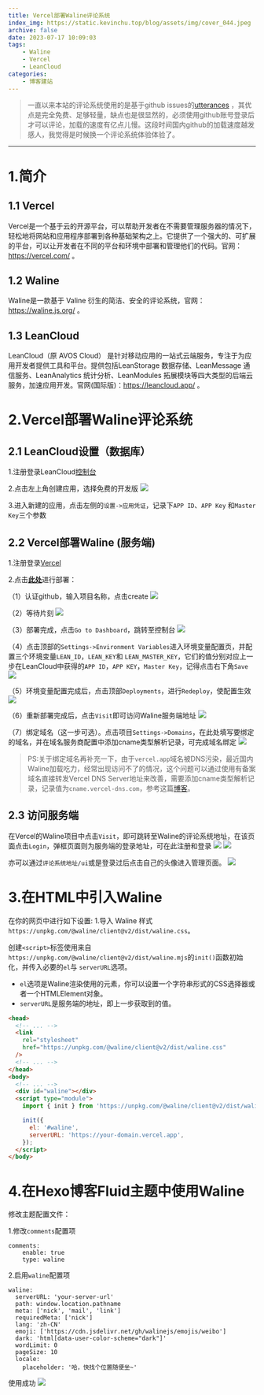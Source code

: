 ```yaml
---
title: Vercel部署Waline评论系统
index_img: https://static.kevinchu.top/blog/assets/img/cover_044.jpeg
archive: false
date: 2023-07-17 10:09:03
tags:
    - Waline
    - Vercel
    - LeanCloud
categories:
    - 博客建站
---
```


>一直以来本站的评论系统使用的是基于github issues的[utterances](https://utteranc.es/) ，其优点是完全免费、足够轻量，缺点也是很显然的，必须使用github账号登录后才可以评论，加载的速度有亿点儿慢。这段时间国内github的加载速度越发感人，我觉得是时候换一个评论系统体验体验了。
---
# 1.简介

## 1.1 Vercel
Vercel是一个基于云的开源平台，可以帮助开发者在不需要管理服务器的情况下，轻松地将网站和应用程序部署到各种基础架构之上。它提供了一个强大的、可扩展的平台，可以让开发者在不同的平台和环境中部署和管理他们的代码。官网：https://vercel.com/ 。

## 1.2 Waline
Waline是一款基于 Valine 衍生的简洁、安全的评论系统，官网：https://waline.js.org/ 。

## 1.3 LeanCloud
LeanCloud（原 AVOS Cloud） 是针对移动应用的一站式云端服务，专注于为应用开发者提供工具和平台。提供包括LeanStorage 数据存储、LeanMessage 通信服务、LeanAnalytics 统计分析、LeanModules 拓展模块等四大类型的后端云服务，加速应用开发。官网(国际版)：https://leancloud.app/ 。


# 2.Vercel部署Waline评论系统

## 2.1 LeanCloud设置（数据库）
1.注册登录LeanCloud[控制台](https://console.leancloud.app/apps)

2.点击左上角创建应用，选择免费的开发版
![](https://static.kevinchu.top/blog/public/20230717143823.png)

3.进入新建的应用，点击左侧的```设置->应用凭证```，记录下```APP ID```、```APP Key``` 和```Master Key```三个参数


## 2.2 Vercel部署Waline (服务端)
1.注册登录[Vercel](https://vercel.com/)

2.点击[**此处**](https://vercel.com/new/clone?repository-url=https%3A%2F%2Fgithub.com%2Fwalinejs%2Fwaline%2Ftree%2Fmain%2Fexample)进行部署：

（1）认证github，输入项目名称，点击create
![](https://static.kevinchu.top/blog/public/20230717151007.png) 

（2）等待片刻
![](https://static.kevinchu.top/blog/public/20230717151156.png)

（3）部署完成，点击```Go to Dashboard```，跳转至控制台
![](https://static.kevinchu.top/blog/public/20230717151337.png)

（4）点击顶部的```Settings->Environment Variables```进入环境变量配置页，并配置三个环境变量```LEAN_ID```，```LEAN_KEY```和 ```LEAN_MASTER_KEY```，它们的值分别对应上一步在LeanCloud中获得的```APP ID```，```APP KEY```，```Master Key```，记得点击右下角```Save```
![](https://static.kevinchu.top/blog/public/20230717162135.png)

（5）环境变量配置完成后，点击顶部```Deployments```，进行```Redeploy```，使配置生效
![](https://static.kevinchu.top/blog/public/20230717165226.png)

（6）重新部署完成后，点击```Visit```即可访问Waline服务端地址
![](https://static.kevinchu.top/blog/public/20230717173617.png)

（7）绑定域名（这一步可选）。点击项目```Settings->Domains```，在此处填写要绑定的域名，并在域名服务商配置中添加cname类型解析记录，可完成域名绑定
![](https://static.kevinchu.top/blog/public/20230717174726.png)
>PS:关于绑定域名再补充一下，由于```vercel.app```域名被DNS污染，最近国内Waline加载吃力，经常出现访问不了的情况，这个问题可以通过使用有备案域名直接转发Vercel DNS Server地址来改善，需要添加cname类型解析记录，记录值为```cname.vercel-dns.com```，参考这篇[博客](https://lisenhui.cn/blog/use-custom-domain-active-vercel-waline.html)。


## 2.3 访问服务端
在Vercel的Waline项目中点击```Visit```，即可跳转至Waline的评论系统地址，在该页面点击```Login```，弹框页面则为服务端的登录地址，可在此注册和登录
![](https://static.kevinchu.top/blog/public/20230717212320.png)
![](https://static.kevinchu.top/blog/public/20230717213021.png)

亦可以通过```评论系统地址/ui```或是登录过后点击自己的头像进入管理页面。
![](https://static.kevinchu.top/blog/public/20230717213327.png)


# 3.在HTML中引入Waline
在你的网页中进行如下设置:
1.导入 Waline 样式 ```https://unpkg.com/@waline/client@v2/dist/waline.css```。

创建```<script>```标签使用来自```https://unpkg.com/@waline/client@v2/dist/waline.mjs```的```init()```函数初始化，并传入必要的```el```与 ```serverURL```选项。

- ```el```选项是Waline渲染使用的元素，你可以设置一个字符串形式的CSS选择器或者一个HTMLElement对象。
- ```serverURL```是服务端的地址，即上一步获取到的值。

```HTML
<head>
  <!-- ... -->
  <link
    rel="stylesheet"
    href="https://unpkg.com/@waline/client@v2/dist/waline.css"
  />
  <!-- ... -->
</head>
<body>
  <!-- ... -->
  <div id="waline"></div>
  <script type="module">
    import { init } from 'https://unpkg.com/@waline/client@v2/dist/waline.mjs';

    init({
      el: '#waline',
      serverURL: 'https://your-domain.vercel.app',
    });
  </script>
</body>
```

# 4.在Hexo博客Fluid主题中使用Waline

修改主题配置文件：

1.修改```comments```配置项
```YML
comments:
    enable: true
    type: waline
```
2.启用```waline```配置项
```YML
waline:
  serverURL: 'your-server-url'
  path: window.location.pathname
  meta: ['nick', 'mail', 'link']
  requiredMeta: ['nick']
  lang: 'zh-CN'
  emoji: ['https://cdn.jsdelivr.net/gh/walinejs/emojis/weibo']
  dark: 'html[data-user-color-scheme="dark"]'
  wordLimit: 0
  pageSize: 10
  locale: 
    placeholder: '哈，快找个位置随便坐~'
```

使用成功
![](https://static.kevinchu.top/blog/public/20230718021511.png)

